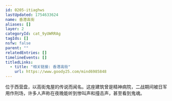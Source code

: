 ```yaml
---
id: 0205-itiaghws
lastUpdated: 1754633624
name: 香港高街
aliases: []
layer: 2
categoryId: cat_9yUWRRAg
tagIds: []
nsfw: false
parent: ""
relatedEntries: []
timelineEvents: []
titledLinks:
  - title: "相关链接: 香港高街"
    url: https://www.goody25.com/mind6985848
---
```


位于西营盘，以高街鬼屋的传说而闻名。这座建筑曾是精神病院，二战期间被日军用作刑场，许多人声称在夜晚能听到惨叫声和撞击声，甚至看到鬼魂。